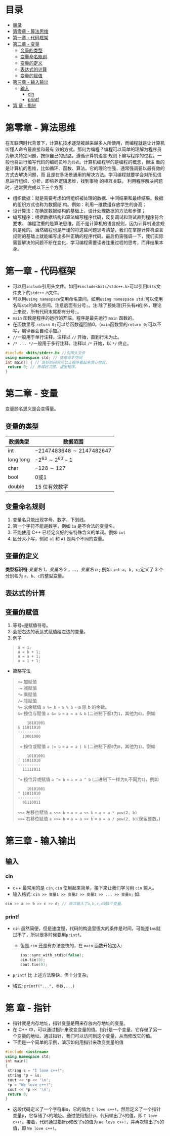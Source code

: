 # 目录

- [目录](#目录)
- [第零章 - 算法思维](#第零章---算法思维)
- [第一章 - 代码框架](#第一章---代码框架)
- [第二章 - 变量](#第二章---变量)
  - [变量的类型](#变量的类型)
  - [变量命名规则](#变量命名规则)
  - [变量的定义](#变量的定义)
  - [表达式的计算](#表达式的计算)
  - [变量的赋值](#变量的赋值)
- [第三章 - 输入输出](#第三章---输入输出)
  - [输入](#输入)
    - [cin](#cin)
    - [printf](#printf)
- [第 章 - 指针](#第-章---指针)

# 第零章 - 算法思维

在互联网时代背景下，计算机技术逐渐被越来越多人所使用，而编程就是让计算机听懂人命令最直接和最有
效的方式。那何为编程？编程可以简单的理解为程序员为解决特定问题，按照自己的思路，遵循计算机语言
规则下编写程序的过程。一般也将进行编写代码的编码员称为`码农`。计算机编程学的是编程的概念，但注
重的是计算机的思维，比如循环、函数、算法。它的理论性强，通常强调要以最有效的方式去解决问题，而
且是在多场景通用的解决方法。学习编程就要学会对所见信息进行组织、分析，即培养逻辑思维，找到事物
的相互关联。
利用程序解决问题时，通常要完成以下三个方面：

- 组织数据：就是需要考虑如何组织被处理的数据、中间结果和最终结果。数据的组织方式也称为数据结
构。例如：利用一维数组存放学生的身高；
- 设计算法：在确定数据结构的基础上，设计处理数据的方法和步骤；
- 编写程序：根据数据结构和算法编写程序代码，反复调试和测试直到程序符合要求。
编程注重的是算法思维，而不是计算机的语言规则，因为计算机语言规则是死的。当然编程也是严谨的将这些问题思考清楚，我们在掌握计算机语言规则的基础上就能编写出多种正确的程序代码。最后仍需强调一下，我们实际需要解决的问题不断在变化，学习编程需要读者注重过程的思考，而非结果本身。

# 第一章 - 代码框架

- 可以用`include`引用头文件。如用`#include<bits/stdc++.h>`可以引用`bits`文件夹下的`stdc++.h`文件。
- 可以用`using namespace`使用命名空间。如用`using namespace std;`可以使用名叫`std`的命名空间。注意后面有分号`;`。注:除了预处理(开头有`#`的)外，理论上来说，所有代码末尾都有分号`;`。
- `main` 函数是程序的运行的开端。程序是最先运行 `main` 函数的。
- 在函数里写 `return 0;`可以给函数返回值0。(`main`函数里的`return 0;`可以不写，编译器会自动添加。)
- `//`一般用于单行注释，注释以 `//` 开始，直到行末为止。
- `/* ... */`一般用于多行注释，注释以 `/*` 开始，以 `*/` 终止。

```cpp
#include <bits/stdc++.h> //引用头文件
using namespace std; // 使用命名空间
int main() { // 良好的码风可以让程序看起来赏心悦目。
 return 0; // 养成好习惯。退出程序。
}
```

# 第二章 - 变量

变量顾名思义是会变得量。

## 变量的类型

| 数据类型  | 数据范围                     |
| --------- | ---------------------------- |
| int       | $-2147483648\sim 2147482647$ |
| long long | $-2^{63} \sim 2^{63}-1$      |
| char      | $-128 \sim 127$              |
| bool      | $0$或$1$                     |
| double    | $15$ 位有效数字              |

## 变量命名规则

1. 变量名只能出现字母、数字、下划线。
2. 第一个字符不能是数字，例如 `1a` 是不合法的变量名。
3. 不能使用 C++ 已经定义好的有特殊含义的单词。例如 `int`
4. 区分大小写，例如 `a1` 和 `A1` 是两个不同的变量。

## 变量的定义

**类型标识符** _变量名_ $1$，_变量名_ $2$ ，...，_变量名_ $n$ **;**
例如: `int a, b, c;`定义了 $3$ 个分别名为 `a`、`b`、`c`的整型变量。

## 表达式的计算

## 变量的赋值

1. 等号`=`是赋值符号。
1. 会把右边的表达式赋值给左边的变量。
1. 例子

> `a = 1;`\
> `a = b + 1;`\
> `a = a + 1;`\
> `a = 1 + 1;`

- 简略写法

> `+=` 加赋值\
> `-=` 减赋值\
> `*=` 乘赋值\
> `/=` 除赋值\
> `%=` 求余赋值 `a %= b` = `a % b` = a 除 b 的余数。\
> `&=` 按位与赋值 `a &= b` = `a = a & b` (二进制下都`1`为`1`，其他为`0`)，例如
>
> ```
>     10101001
> & 11011010
> ----------
>   10001000
> ```
>
> `|=` 按位或赋值 `a |= b` = `a = a | b` (二进制下都`0`为`0`，其他为`1`)，例如
>
> ```
>     10101001
> | 11011010
> ----------
>   11111011
> ```
>
> `^=` 按位异或赋值 `a ^= b` = `a = a ^ b` (二进制下一样为`0`,不同为`1`)，例如
>
> ```
>     10101001
> ^ 11011010
> ----------
>   01110011
> ```
>
> `<<=` 左移位赋值 `a <<= b` = `a = a << b` = `a = a * pow(2, b)`\
> `>>=` 右移位赋值 `a >>= b` = `a = a >> b` = `a = a / pow(2, b)`(保留整数。)

# 第三章 - 输入输出

## 输入

### cin

- c++ 最常用的是 `cin`, `cin` 使用起来简单，接下来让我们学习用 `cin` 输入。
- 输入格式: `cin >> 变量1 >> 变量2 >> 变量3 >> ... >> 变量n;`
如:

```cpp
cin >> a >> b >> c >> d; // 依次输入了a,b,c,d这4个变量。
```

### printf

- `cin` 虽然简便，但是速度慢，代码的构造里很大的条件是时间，可能差`1ms`就过不了，所以很多时候要用`printf`。
  - 但是 `cin` 还是有办法变快的，在 `main` 函数开始加入:

    ```cpp
    ios::sync_with_stdio(false);
    cin.tie(0);
    cout.tie(0);
    ```

- `printf` 比 上述方法略快，但十分复杂。
- 格式: `printf("...", 参数,...)`

# 第 章 - 指针

- 指针就是内存地址，指针变量是用来存放内存地址的变量。
- 在 C++ 中，可以通过指针来改变变量的值。指针是一个变量，它存储了另一个变量的地址。通过指针，我们可以访问到这个变量，从而修改它的值。
- 下面是一个简单的示例，演示如何用指针来改变变量的值

```cpp
#include <iostream> 
using namespace std;
int main()
{
 string s = "I love c++!";
 string *p = &s;
 cout << *p << '\n';
 *p = "We love c++!";
 cout << *p << '\n';
 return 0;
}
```

- 这段代码定义了一个字符串s，它的值为 `I love c++!`。然后定义了一个指针变量p，它存储了s的地址。通过使用指针p，代码输出了s的值，即 `I love c++!`。接着，代码通过指针p修改了s的值为 `We love c++!`，并再次输出了s的值，即 `We love c++!`。
